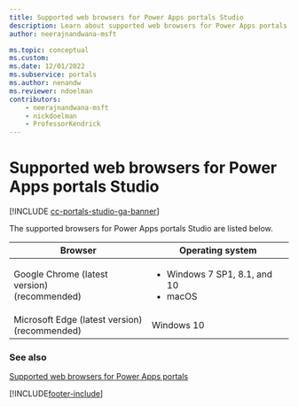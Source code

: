 ```yaml
---
title: Supported web browsers for Power Apps portals Studio
description: Learn about supported web browsers for Power Apps portals Studio.
author: neerajnandwana-msft

ms.topic: conceptual
ms.custom: 
ms.date: 12/01/2022
ms.subservice: portals
ms.author: nenandw
ms.reviewer: ndoelman
contributors:
    - neerajnandwana-msft
    - nickdoelman
    - ProfessorKendrick
---
```


# Supported web browsers for Power Apps portals Studio

[!INCLUDE [cc-portals-studio-ga-banner](../../includes/cc-portals-studio-ga-banner.md)]

The supported browsers for Power Apps portals Studio are listed below.

| **Browser**                     | **Operating system**           |
|---------------------------------|--------------------------------|
| Google Chrome (latest version)<br />(recommended)                    | <ul><li>Windows 7 SP1, 8.1, and 10</li><li>macOS</li></ul>      |
| Microsoft Edge (latest version)<br /> (recommended)                    | Windows 10                     |

### See also

[Supported web browsers for Power Apps portals](supported-web-browsers.md)

[!INCLUDE[footer-include](../../includes/footer-banner.md)]
